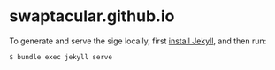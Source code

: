 # swaptacular.github.io

To generate and serve the sige locally, first [install
Jekyll](https://jekyllrb.com/docs/installation/), and then run:

```
$ bundle exec jekyll serve
```
